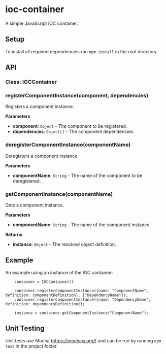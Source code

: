 # ioc-container
A simple JavaScript IOC container.

## Setup
To install all required dependencies run `npm install` in the root directory.

## API
### Class: IOCContainer
### registerComponentInstance(component, dependencies) 
Registers a component instance.

**Parameters**
- **component**: `Object` - The component to be registered.  
- **dependencies**: `Object[]` - The component dependencies.


### deregisterComponentInstance(componentName) 
Deregisters a component instance.

**Parameters**
- **componentName**: `String` - The name of the component to be deregistered.

### getComponentInstance(componentName) 
Gets a component instance.

**Parameters**
- **componentName**: `String` - The name of the component instance.

**Returns**
- **instance**: `Object` - The resolved object definition.

## Example
An example using an instance of the IOC container:
~~~~
    container = IOCContainer()
    
    container.registerComponentInstance({name: "ComponentName", definition: componentDefinition}, ["DependencyName"]);
    container.registerComponentInstance({name: "DependencyName", definition: dependencyDefinition});
    
    instance = container.getComponentInstance("ComponentName");
~~~~


## Unit Testing
Unit tests use Mocha (https://mochajs.org/) and can be run by running `npm test` in the project folder. 
